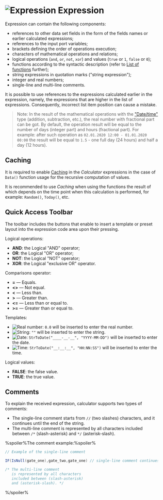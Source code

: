 # ![Expression](../../../images/icons/calcdata/expression_default.svg) Expression

Expression can contain the following components:

* references to other data set fields in the form of the fields names or earlier calculated expressions;
* references to the input port variables;
* brackets defining the order of operations execution;
* characters of mathematical operations and relations;
* logical operations (`and`, `or`, `not`, `xor`) and values (`true` or `1`, `false` or `0`);
* functions according to the syntactic description (refer to [List of functions](../../func/calc-func/README.md) further);
* string expressions in quotation marks ("string expression");
* integer and real numbers;
* single-line and multi-line comments.

It is possible to use references to the expressions calculated earlier in the expression, namely, the expressions that are higher in the list of expressions. Consequently, incorrect list item position can cause a mistake.

> Note: In the result of the mathematical operations with the ["Date/time"](./../../../data/datatype.md) type (addition, subtraction, etc.), the real number with fractional part can be got. By default, the operation result will be equal to the number of days (integer part) and hours (fractional part). For example: after such operation as `02.01.2020 12:00 - 01.01.2020 00:00` the result will be equal to `1.5` - one full day (24 hours) and half a day (12 hours).

## Caching

It is required to enable [Caching](../../../scenario/caching.md) in the *Calculator* expressions in the case of `Data()` function usage for the recursive computation of values.

It is recommended to use *Caching* when using the functions the result of which depends on the time point when this calculation is performed, for example: `Random()`, `Today()`, etc.

## Quick Access Toolbar

The toolbar includes the buttons that enable to insert a template or preset layout into the expression code area upon their pressing.

Logical operations:

* **AND**: the Logical "AND" operator;
* **OR**: the Logical "OR" operator;
* **NOT**: the Logical "NOT" operator;
* **XOR**: the Logical "exclusive OR" operator.

Comparisons operator:

* **=** — Equals.
* **<>** — Not equal.
* **<** — Less than.
* **>** — Greater than.
* **<=** — Less than or equal to.
* **>=** — Greater than or equal to.

Templates:

* ![Real number](../../../images/icons/toolbar-controls/type-float_default.svg): `0.0` will be inserted to enter the real number.
* ![String](../../../images/icons/toolbar-controls/type-string_default.svg): `""` will be inserted to enter the string.
* ![Date](../../../images/icons/toolbar-controls/type-date_default.svg): `StrToDate("____-__-__", "YYYY-MM-DD")` will be inserted to enter the date.
* ![Time](../../../images/icons/toolbar-controls/type-time_default.svg): `StrToDate("__:__:__", "HH:NN:SS")` will be inserted to enter the time.

Logical values:

* **FALSE**: the false value.
* **TRUE**: the true value.

## Comments

To explain the received expression, calculator supports two types of comments:

* The single-line comment starts from `//` (two slashes) characters, and it continues until the end of the string.
* The multi-line comment is represented by all characters included between `/*` (slash-asterisk) and `*/` (asterisk-slash).

%spoiler%The comment example:%spoiler%

```java
// Example of the single-line comment

IF(IsNull(gate_one),gate_two,gate_one) // single-line comment continues until the end of the string.

/* The multi-line comment
   is represented by all characters
   included between (slash-asterisk)
   and (asterisk-slash). */
```

%/spoiler%
